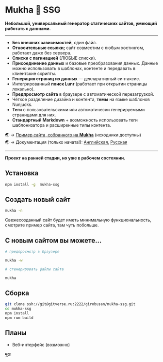 # Mukha 🌝 SSG

**Небольшой, универсальный генератор статических сайтов, умеющий работать с данными.**

---

- **Без внешних зависимостей**, один файл.
- **Относительные ссылки;** сайт совместим с любым хостингом, работает даже без сервера.
- **Списки с пагинацией** (ЛЮБЫЕ списки).
- **Присоединение данных** и базовые преобразования данных. Данные можно использовать в шаблонах, контенте и передавать в клиентские скрипты.
- **Генерация страниц из данных** — декларативный синтаксис.
- Интегрированный **поиск Lunr** (работает при открытии страницы локально).
- **Предпросмотр сайта** в браузере с автоматической перезагрузкой.
- Чёткое разделение дизайна и контента, **темы** на языке шаблонов Nunjucks.
- **Теги** с пользовательскими или автоматически генерируемыми страницами для них.
- **Стандартный Markdown** + возможность использовать теги шаблонизатора и расширенные типы контента.

🌏 → [Пример сайта, собранного на **Mukha**](https://girobusan.github.io/mukha-basic-site/) (исходники доступны)  
🌏 → Документация (только начата!): [Английская](https://mukha.surge.sh/en), [Русская](https://mukha.surge.sh/ru)

---

**Проект на ранней стадии, но уже в рабочем состоянии.**

## Установка

```bash
npm install -g  mukha-ssg
```

## Создать новый сайт

```bash
mukha -n
```

Свежесозданный сайт будет иметь минимальную функциональность,
смотрите пример сайта, там чуть побольше.

## С новым сайтом вы можете...

```bash
# предпросмотр в браузере

mukha -w

# сгенерировать файлы сайта

mukha

```

## Сборка

```bash
git clone ssh://git@gitverse.ru:2222/girobusan/mukha-ssg.git
cd mukha-ssg
npm install
npm run build
```

## Планы

- Веб-интерфейс (возможно)

मुख
